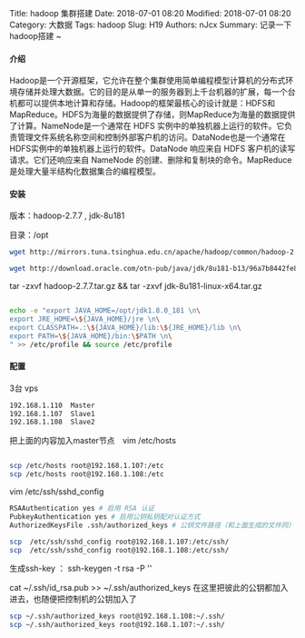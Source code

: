 Title: hadoop 集群搭建
Date: 2018-07-01 08:20
Modified: 2018-07-01 08:20
Category: 大数据
Tags: hadoop
Slug: H19
Authors: nJcx
Summary: 记录一下hadoop搭建 ~

#### 介绍
Hadoop是一个开源框架，它允许在整个集群使用简单编程模型计算机的分布式环境存储并处理大数据。它的目的是从单一的服务器到上千台机器的扩展，每一个台机都可以提供本地计算和存储。Hadoop的框架最核心的设计就是：HDFS和MapReduce。HDFS为海量的数据提供了存储，则MapReduce为海量的数据提供了计算。NameNode是一个通常在 HDFS 实例中的单独机器上运行的软件。它负责管理文件系统名称空间和控制外部客户机的访问。DataNode也是一个通常在 HDFS实例中的单独机器上运行的软件。DataNode 响应来自 HDFS 客户机的读写请求。它们还响应来自 NameNode 的创建、删除和复制块的命令。MapReduce是处理大量半结构化数据集合的编程模型。

#### 安装

版本：hadoop-2.7.7 , jdk-8u181

目录：/opt

```bash
wget http://mirrors.tuna.tsinghua.edu.cn/apache/hadoop/common/hadoop-2.7.7/hadoop-2.7.7.tar.gz 

wget http://download.oracle.com/otn-pub/java/jdk/8u181-b13/96a7b8442fe848ef90c96a2fad6ed6d1/jdk-8u181-linux-x64.tar.gz

```
tar -zxvf hadoop-2.7.7.tar.gz && tar -zxvf jdk-8u181-linux-x64.tar.gz

```bash

echo -e "export JAVA_HOME=/opt/jdk1.8.0_181 \n\
export JRE_HOME=\${JAVA_HOME}/jre \n\
export CLASSPATH=.:\${JAVA_HOME}/lib:\${JRE_HOME}/lib \n\
export PATH=\${JAVA_HOME}/bin:\$PATH \n\
" >> /etc/profile && source /etc/profile

```


#### 配置

3台 vps

```bash
192.168.1.110  Master
192.168.1.107  Slave1
192.168.1.108  Slave2
```
把上面的内容加入master节点　vim /etc/hosts

```bash

scp /etc/hosts root@192.168.1.107:/etc
scp /etc/hosts root@192.168.1.108:/etc

```

vim /etc/ssh/sshd_config

```bash
RSAAuthentication yes # 启用 RSA 认证
PubkeyAuthentication yes # 启用公钥私钥配对认证方式
AuthorizedKeysFile .ssh/authorized_keys # 公钥文件路径（和上面生成的文件同）
```

```bash
scp  /etc/ssh/sshd_config root@192.168.1.107:/etc/ssh/
scp  /etc/ssh/sshd_config root@192.168.1.108:/etc/ssh/
```

生成ssh-key  ：  ssh-keygen -t rsa -P ''

cat ~/.ssh/id_rsa.pub >> ~/.ssh/authorized_keys
在这里把彼此的公钥都加入进去，也随便把控制机的公钥加入了

```bash
scp ~/.ssh/authorized_keys root@192.168.1.108:~/.ssh/
scp ~/.ssh/authorized_keys root@192.168.1.107:~/.ssh/
```
  